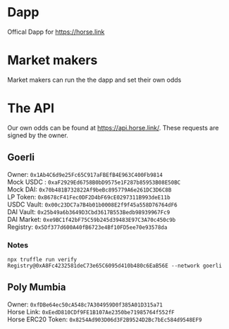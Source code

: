 # Dapp

Offical Dapp for https://horse.link

# Market makers

Market makers can run the the dapp and set their own odds

# The API
Our own odds can be found at https://api.horse.link/.  These requests are signed by the owner.

## Goerli

Owner: `0x1Ab4C6d9e25Fc65C917aFBEfB4E963C400Fb9814`  
Mock USDC : `0xaF2929Ed6758B0bD9575e1F287b85953B08E50BC`  
Mock DAI: `0x70b481B732822Af9beBc895779A6e261DC3D6C8B`  
LP Token: `0xB678cF41Fec0DF2D4bF69cE0297311B993deE11b`  
USDC Vault: `0x00c23DC7a7B4b01b0008E2f9f45a558D76764dF6`  
DAI Vault: `0x25b49a6b3649D3Cbd3617B553Bedb98939967Fc9`  
DAI Market: `0xe9BC1f42bF75C59b245d39483E97C3A70c450c9b`  
Registry: `0x5Df377d600A40fB6723e4Bf10FD5ee70e93578da`

### Notes

`npx truffle run verify Registry@0xA8Fc4232581deC73e65C6095d410b480c6EaB56E --network goerli`

## Poly Mumbia

Owner: `0xfDBe64ec50cA548c7A304959D0f385A01D315a71`  
Horse Link: `0xEedD810CDf9FE1B107Ae2350be71985764f552fF`  
Horse ERC20 Token: `0x8254Ad903D06d3F2B9524D2Bc7bEc584d9548EF9`
